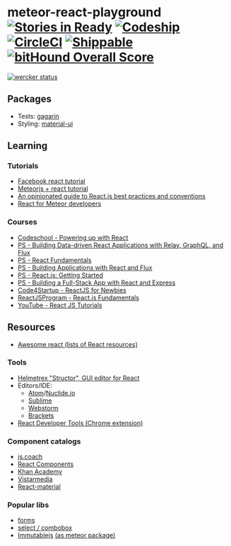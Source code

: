 # meteor-react-playground [![Stories in Ready](https://badge.waffle.io/Madsn/meteor-react-playground.svg?label=ready&title=Ready)](http://waffle.io/Madsn/meteor-react-playground) [![Codeship](https://codeship.com/projects/5c1d88e0-fb73-0133-c1d6-62d1465027aa/status?branch=master)](https://codeship.com/projects/151903) [![CircleCI](https://circleci.com/gh/Madsn/meteor-react-playground.svg?style=shield&circle-token=86969ca6363a743b28bb52ef950ad23c53e5a236)](https://circleci.com/gh/Madsn/meteor-react-playground) [![Shippable](https://api.shippable.com/projects/5736326d2a8192902e200871/badge?branch=master)](https://app.shippable.com/projects/5736326d2a8192902e200871) [![bitHound Overall Score](https://www.bithound.io/github/Madsn/meteor-react-playground/badges/score.svg)](https://www.bithound.io/github/Madsn/meteor-react-playground)
[![wercker status](https://app.wercker.com/status/57398714d995054657091b5d/m "wercker status")](https://app.wercker.com/project/bykey/57398714d995054657091b5d)

## Packages
- Tests: [gagarin](https://github.com/anticoders/gagarin)
- Styling: [material-ui](http://www.material-ui.com/)

## Learning

### Tutorials
- [Facebook react tutorial](https://facebook.github.io/react/docs/tutorial.html)
- [Meteorjs + react tutorial](https://www.meteor.com/tutorials/react/creating-an-app)
- [An opinionated guide to React.js best practices and conventions](http://web-design-weekly.com/2015/01/29/opinionated-guide-react-js-best-practices-conventions/)
- [React for Meteor developers](http://blog.differential.com/react-for-meteor-developers/)

### Courses
- [Codeschool - Powering up with React](http://campus.codeschool.com/courses/powering-up-with-react)
- [PS - Building Data-driven React Applications with Relay, GraphQL, and Flux](https://app.pluralsight.com/library/courses/react-apps-with-relay-graphql-flux/table-of-contents)
- [PS - React Fundamentals](https://app.pluralsight.com/library/courses/react-fundamentals/table-of-contents)
- [PS - Building Applications with React and Flux](https://app.pluralsight.com/library/courses/react-flux-building-applications/table-of-contents)
- [PS - React.js: Getting Started](https://app.pluralsight.com/library/courses/react-js-getting-started/table-of-contents)
- [PS - Building a Full-Stack App with React and Express](https://app.pluralsight.com/library/courses/react-express-full-stack-app-build/table-of-contents)
- [Code4Startup - ReactJS for Newbies](https://code4startup.com/projects/reactjs-for-newbies)
- [ReactJSProgram - React.js Fundamentals](http://reactjsprogram.teachable.com/courses/reactjsfundamentals)
- [YouTube - React JS Tutorials](https://www.youtube.com/playlist?list=PLoYCgNOIyGABj2GQSlDRjgvXtqfDxKm5b)

## Resources
- [Awesome react (lists of React resources)](https://github.com/enaqx/awesome-react)

### Tools
- [Helmetrex "Structor", GUI editor for React](https://github.com/ipselon/structor)
- Editors/IDE:
	- [Atom](https://atom.io/)/[Nuclide.io](http://nuclide.io/)
	- [Sublime](https://www.sublimetext.com/)
	- [Webstorm](https://www.jetbrains.com/webstorm/)
	- [Brackets](http://brackets.io/)
- [React Developer Tools (Chrome extension)](https://chrome.google.com/webstore/detail/react-developer-tools/fmkadmapgofadopljbjfkapdkoienihi?hl=en)

### Component catalogs
- [js.coach](https://js.coach/react)
- [React Components](http://react-components.com/)
- [Khan Academy](http://khan.github.io/react-components/)
- [Vistarmedia](http://cmpnt.vistarmedia.com/)
- [React-material](http://berkeleytrue.github.io/react-material/)

### Popular libs
- [forms](https://github.com/christianalfoni/formsy-react)
- [select / combobox](https://github.com/JedWatson/react-select)
- [Immutablejs](https://github.com/facebook/immutable-js) [(as meteor package)](https://atmospherejs.com/dataflows/immutable)
